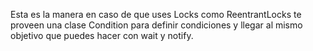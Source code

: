 Esta es la manera en caso de que uses Locks como ReentrantLocks te proveen una clase Condition
para definir condiciones y llegar al mismo objetivo que puedes hacer con wait y notify.